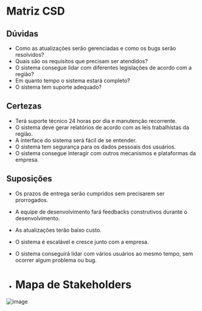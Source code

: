 # Matriz CSD

## Dúvidas
- Como as atualizações serão gerenciadas e como os bugs serão resolvidos?
- Quais são os requisitos que precisam ser atendidos?
- O sistema consegue lidar com diferentes legislações de acordo com a região?
- Em quanto tempo o sistema estará completo?
- O sistema tem suporte adequado?

## Certezas
- Terá suporte técnico 24 horas por dia e manutenção recorrente.
- O sistema deve gerar relatórios de acordo com as leis trabalhistas da região.
- A interface do sistema será fácil de se entender.
- O sistema tem segurança para os dados pessoais dos usuários.
- O sistema consegue interagir com outros mecanismos e plataformas da empresa.

## Suposições
- Os prazos de entrega serão cumpridos sem precisarem ser prorrogados.
- A equipe de desenvolvimento fará feedbacks construtivos durante o desenvolvimento.
- As atualizações terão baixo custo.
- O sistema é escalável e cresce junto com a empresa.
- O sistema conseguirá lidar com vários usuários ao mesmo tempo, sem ocorrer algum problema ou bug.

- # Mapa de Stakeholders
 ![image](https://github.com/user-attachments/assets/4302b285-4896-4210-88dd-a3f6d2d0fa07)
